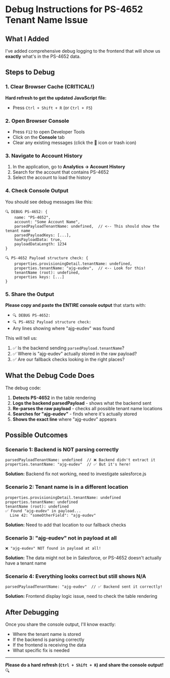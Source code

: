 # Debug Instructions for PS-4652 Tenant Name Issue

## What I Added

I've added comprehensive debug logging to the frontend that will show us **exactly** what's in the PS-4652 data.

## Steps to Debug

### 1. Clear Browser Cache (CRITICAL!)
**Hard refresh to get the updated JavaScript file:**
- Press `Ctrl + Shift + R` (or `Ctrl + F5`)

### 2. Open Browser Console
- Press `F12` to open Developer Tools
- Click on the **Console** tab
- Clear any existing messages (click the 🚫 icon or trash icon)

### 3. Navigate to Account History
1. In the application, go to **Analytics → Account History**
2. Search for the account that contains PS-4652
3. Select the account to load the history

### 4. Check Console Output

You should see debug messages like this:

```
🔍 DEBUG PS-4652: {
    name: "PS-4652",
    account: "Some Account Name",
    parsedPayloadTenantName: undefined,  // <-- This should show the tenant name
    parsedPayloadKeys: [...],
    hasPayloadData: true,
    payloadDataLength: 1234
}

🔍 PS-4652 Payload structure check: {
    properties.provisioningDetail.tenantName: undefined,
    properties.tenantName: "ajg-eudev",  // <-- Look for this!
    tenantName (root): undefined,
    properties keys: [...]
}
```

### 5. Share the Output

**Please copy and paste the ENTIRE console output** that starts with:
- `🔍 DEBUG PS-4652:`
- `🔍 PS-4652 Payload structure check:`
- Any lines showing where "ajg-eudev" was found

This will tell us:
1. ✅ Is the backend sending `parsedPayload.tenantName`?
2. ✅ Where is "ajg-eudev" actually stored in the raw payload?
3. ✅ Are our fallback checks looking in the right places?

## What the Debug Code Does

The debug code:
1. **Detects PS-4652** in the table rendering
2. **Logs the backend parsedPayload** - shows what the backend sent
3. **Re-parses the raw payload** - checks all possible tenant name locations
4. **Searches for "ajg-eudev"** - finds where it's actually stored
5. **Shows the exact line** where "ajg-eudev" appears

## Possible Outcomes

### Scenario 1: Backend is NOT parsing correctly
```
parsedPayloadTenantName: undefined  // ❌ Backend didn't extract it
properties.tenantName: "ajg-eudev"  // ✅ But it's here!
```
**Solution:** Backend fix not working, need to investigate salesforce.js

### Scenario 2: Tenant name is in a different location
```
properties.provisioningDetail.tenantName: undefined
properties.tenantName: undefined
tenantName (root): undefined
✅ Found "ajg-eudev" in payload...
  Line 42: "someOtherField": "ajg-eudev"
```
**Solution:** Need to add that location to our fallback checks

### Scenario 3: "ajg-eudev" not in payload at all
```
❌ "ajg-eudev" NOT found in payload at all!
```
**Solution:** The data might not be in Salesforce, or PS-4652 doesn't actually have a tenant name

### Scenario 4: Everything looks correct but still shows N/A
```
parsedPayloadTenantName: "ajg-eudev"  // ✅ Backend sent it correctly!
```
**Solution:** Frontend display logic issue, need to check the table rendering

## After Debugging

Once you share the console output, I'll know exactly:
- Where the tenant name is stored
- If the backend is parsing correctly
- If the frontend is receiving the data
- What specific fix is needed

---

**Please do a hard refresh (`Ctrl + Shift + R`) and share the console output!** 🔍


